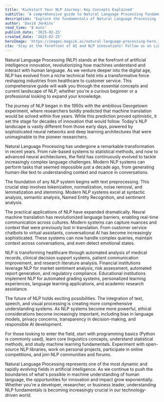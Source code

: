 ```yaml
---
title: 'Kickstart Your NLP Journey: Key Concepts Explained'
subtitle: 'A comprehensive guide to Natural Language Processing fundamentals and applications'
description: 'Explore the fundamentals of Natural Language Processing (NLP), from its historical roots to cutting-edge applications. Learn about key concepts, industry applications, and future trends in this comprehensive guide to understanding how machines process and interact with human language.'
author: 'David Jenkins'
read_time: '8 mins'
publish_date: '2025-02-25'
created_date: '2025-02-25'
heroImage: 'https://images.magick.ai/natural-language-processing-hero.jpg'
cta: 'Stay at the forefront of AI and NLP innovations! Follow us on LinkedIn for regular updates, expert insights, and the latest breakthroughs in natural language processing technology.'
---
```


Natural Language Processing (NLP) stands at the forefront of artificial intelligence innovation, revolutionizing how machines understand and interact with human language. As we venture deeper into the digital age, NLP has evolved from a niche technical field into a transformative force reshaping industries from healthcare to customer service. This comprehensive guide will walk you through the essential concepts and current landscape of NLP, whether you're a curious beginner or a professional looking to expand your knowledge.

The journey of NLP began in the 1950s with the ambitious Georgetown experiment, where researchers boldly predicted that machine translation would be solved within five years. While this prediction proved optimistic, it set the stage for decades of innovation that would follow. Today's NLP landscape is vastly different from those early days, powered by sophisticated neural networks and deep learning architectures that were unimaginable to the pioneer researchers.

Natural Language Processing has undergone a remarkable transformation in recent years. From rule-based systems to statistical methods, and now to advanced neural architectures, the field has continuously evolved to tackle increasingly complex language challenges. Modern NLP systems can perform tasks that seemed impossible just a decade ago, from generating human-like text to understanding context and nuance in conversations.

The foundation of any NLP system begins with text preprocessing. This crucial step involves tokenization, normalization, noise removal, and lemmatization and stemming. Modern NLP systems excel at syntactic analysis, semantic analysis, Named Entity Recognition, and sentiment analysis.

The practical applications of NLP have expanded dramatically. Neural machine translation has revolutionized language barriers, enabling real-time communication across cultures. Modern systems can capture nuances and context that were previously lost in translation. From customer service chatbots to virtual assistants, conversational AI has become increasingly sophisticated. These systems can now handle complex queries, maintain context across conversations, and even detect emotional states.

NLP is transforming healthcare through automated analysis of medical records, clinical decision support systems, patient communication improvement, and research literature analysis. Financial institutions leverage NLP for market sentiment analysis, risk assessment, automated report generation, and regulatory compliance. Educational institutions implement NLP for automated grading systems, personalized learning experiences, language learning applications, and academic research assistance.

The future of NLP holds exciting possibilities. The integration of text, speech, and visual processing is creating more comprehensive understanding systems. As NLP systems become more powerful, ethical considerations become increasingly important, including bias in language models, privacy concerns, transparency in decision-making, and responsible AI development.

For those looking to enter the field, start with programming basics (Python is commonly used), learn core linguistics concepts, understand statistical methods, and study machine learning fundamentals. Experiment with open-source NLP libraries, work on personal projects, participate in online competitions, and join NLP communities and forums.

Natural Language Processing represents one of the most dynamic and rapidly evolving fields in artificial intelligence. As we continue to push the boundaries of what's possible in machine understanding of human language, the opportunities for innovation and impact grow exponentially. Whether you're a developer, researcher, or business leader, understanding NLP fundamentals is becoming increasingly crucial in our technology-driven world.